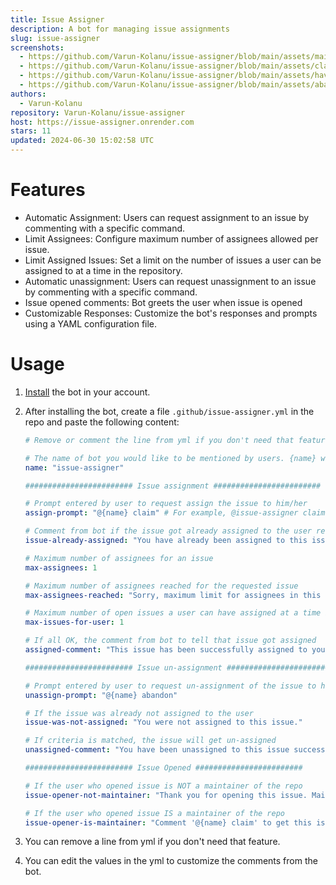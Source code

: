 ```yaml
---
title: Issue Assigner
description: A bot for managing issue assignments
slug: issue-assigner
screenshots:
  - https://github.com/Varun-Kolanu/issue-assigner/blob/main/assets/maintainer-opened-issue.jpg?raw=true
  - https://github.com/Varun-Kolanu/issue-assigner/blob/main/assets/claim-issue.jpg?raw=true
  - https://github.com/Varun-Kolanu/issue-assigner/blob/main/assets/have-existing-issues.jpg?raw=true
  - https://github.com/Varun-Kolanu/issue-assigner/blob/main/assets/abandon-issue.jpg?raw=true
authors:
  - Varun-Kolanu
repository: Varun-Kolanu/issue-assigner
host: https://issue-assigner.onrender.com
stars: 11
updated: 2024-06-30 15:02:58 UTC
---
```


# Features

- Automatic Assignment: Users can request assignment to an issue by commenting with a specific command.
- Limit Assignees: Configure maximum number of assignees allowed per issue.
- Limit Assigned Issues: Set a limit on the number of issues a user can be assigned to at a time in the repository.
- Automatic unassignment: Users can request unassignment to an issue by commenting with a specific command.
- Issue opened comments: Bot greets the user when issue is opened
- Customizable Responses: Customize the bot's responses and prompts using a YAML configuration file.

# Usage

1. [Install](https://github.com/apps/issue-assigner) the bot in your account.
2. After installing the bot, create a file `.github/issue-assigner.yml` in the repo and paste the following content:

   ```yml
   # Remove or comment the line from yml if you don't need that feature

   # The name of bot you would like to be mentioned by users. {name} will be replaced by the below name
   name: "issue-assigner"

   ######################## Issue assignment ########################

   # Prompt entered by user to request assign the issue to him/her
   assign-prompt: "@{name} claim" # For example, @issue-assigner claim

   # Comment from bot if the issue got already assigned to the user requesting
   issue-already-assigned: "You have already been assigned to this issue."

   # Maximum number of assignees for an issue
   max-assignees: 1

   # Maximum number of assignees reached for the requested issue
   max-assignees-reached: "Sorry, maximum limit for assignees in this issue has reached. Please check other issues or contact a maintainer."

   # Maximum number of open issues a user can have assigned at a time in the repo
   max-issues-for-user: 1

   # If all OK, the comment from bot to tell that issue got assigned
   assigned-comment: "This issue has been successfully assigned to you! 🚀"

   ######################## Issue un-assignment ########################

   # Prompt entered by user to request un-assignment of the issue to him/her
   unassign-prompt: "@{name} abandon"

   # If the issue was already not assigned to the user
   issue-was-not-assigned: "You were not assigned to this issue."

   # If criteria is matched, the issue will get un-assigned
   unassigned-comment: "You have been unassigned to this issue successfully."

   ######################## Issue Opened ########################

   # If the user who opened issue is NOT a maintainer of the repo
   issue-opener-not-maintainer: "Thank you for opening this issue. Maintainers will check and approve if seems to be useful."

   # If the user who opened issue IS a maintainer of the repo
   issue-opener-is-maintainer: "Comment '@{name} claim' to get this issue assigned or '@{name} abandon' to get this issue unassigned."
   ```

3. You can remove a line from yml if you don't need that feature.
4. You can edit the values in the yml to customize the comments from the bot.